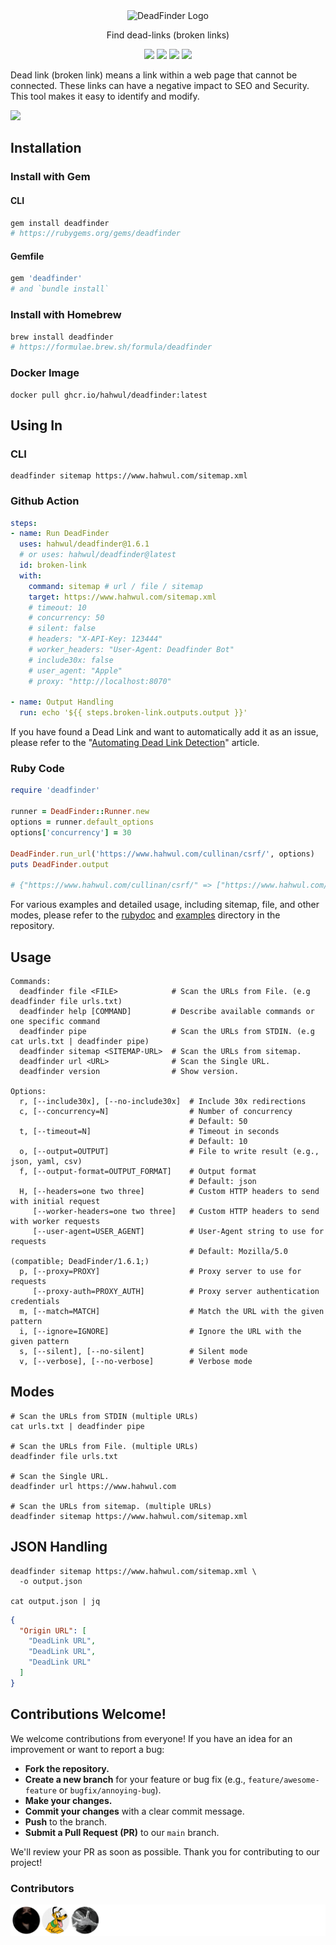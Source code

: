 <div align="center">
  <picture>
    <img alt="DeadFinder Logo" src="https://github.com/user-attachments/assets/1523d0be-31dd-4031-ac97-5feda474a6e9" width="500px;">
  </picture>
  <p>Find dead-links (broken links)</p>
</div>

<p align="center">
  <a href="#contributions-welcome"><img src="https://img.shields.io/badge/CONTRIBUTIONS-WELCOME-000000?style=for-the-badge&labelColor=000000"></a>
  <a href="https://app.codecov.io/gh/hahwul/deadfinder/"><img src="https://img.shields.io/codecov/c/gh/hahwul/deadfinder?style=for-the-badge&color=000000&logo=codecov&labelColor=000000"></a>
  <a href="https://rubygems.org/gems/deadfinder"><img src="https://img.shields.io/gem/v/deadfinder?style=for-the-badge&color=000000&logo=ruby&labelColor=000000&logoColor=red"></a>
  <a href="https://formulae.brew.sh/formula/deadfinder"><img src="https://img.shields.io/homebrew/v/deadfinder?style=for-the-badge&color=000000&logo=homebrew&labelColor=000000"></a>
</p>

Dead link (broken link) means a link within a web page that cannot be connected. These links can have a negative impact to SEO and Security. This tool makes it easy to identify and modify.

![](https://github.com/user-attachments/assets/92129de9-90c6-41e0-a424-883fe30858f6)

## Installation
### Install with Gem
#### CLI
```bash
gem install deadfinder
# https://rubygems.org/gems/deadfinder
```

#### Gemfile

```ruby
gem 'deadfinder'
# and `bundle install`
```

### Install with Homebrew
```bash
brew install deadfinder
# https://formulae.brew.sh/formula/deadfinder
```

### Docker Image
```shell
docker pull ghcr.io/hahwul/deadfinder:latest
```

## Using In
### CLI
```shell
deadfinder sitemap https://www.hahwul.com/sitemap.xml
```

### Github Action
```yml
steps:
- name: Run DeadFinder
  uses: hahwul/deadfinder@1.6.1
  # or uses: hahwul/deadfinder@latest
  id: broken-link
  with:
    command: sitemap # url / file / sitemap
    target: https://www.hahwul.com/sitemap.xml
    # timeout: 10
    # concurrency: 50
    # silent: false
    # headers: "X-API-Key: 123444"
    # worker_headers: "User-Agent: Deadfinder Bot"
    # include30x: false
    # user_agent: "Apple"
    # proxy: "http://localhost:8070"

- name: Output Handling
  run: echo '${{ steps.broken-link.outputs.output }}'
```

If you have found a Dead Link and want to automatically add it as an issue, please refer to the "[Automating Dead Link Detection](https://www.hahwul.com/2024/10/20/automating-dead-link-detection/)" article.

### Ruby Code
```ruby
require 'deadfinder'

runner = DeadFinder::Runner.new
options = runner.default_options
options['concurrency'] = 30

DeadFinder.run_url('https://www.hahwul.com/cullinan/csrf/', options)
puts DeadFinder.output

# {"https://www.hahwul.com/cullinan/csrf/" => ["https://www.hahwul.com/tag/cullinan/"]}
```

For various examples and detailed usage, including sitemap, file, and other modes, please refer to the [rubydoc](https://rubydoc.info/gems/deadfinder/DeadFinder) and [examples](./examples) directory in the repository.

## Usage
```
Commands:
  deadfinder file <FILE>            # Scan the URLs from File. (e.g deadfinder file urls.txt)
  deadfinder help [COMMAND]         # Describe available commands or one specific command
  deadfinder pipe                   # Scan the URLs from STDIN. (e.g cat urls.txt | deadfinder pipe)
  deadfinder sitemap <SITEMAP-URL>  # Scan the URLs from sitemap.
  deadfinder url <URL>              # Scan the Single URL.
  deadfinder version                # Show version.

Options:
  r, [--include30x], [--no-include30x]  # Include 30x redirections
  c, [--concurrency=N]                  # Number of concurrency
                                        # Default: 50
  t, [--timeout=N]                      # Timeout in seconds
                                        # Default: 10
  o, [--output=OUTPUT]                  # File to write result (e.g., json, yaml, csv)
  f, [--output-format=OUTPUT_FORMAT]    # Output format
                                        # Default: json
  H, [--headers=one two three]          # Custom HTTP headers to send with initial request
     [--worker-headers=one two three]   # Custom HTTP headers to send with worker requests
     [--user-agent=USER_AGENT]          # User-Agent string to use for requests
                                        # Default: Mozilla/5.0 (compatible; DeadFinder/1.6.1;)
  p, [--proxy=PROXY]                    # Proxy server to use for requests
     [--proxy-auth=PROXY_AUTH]          # Proxy server authentication credentials
  m, [--match=MATCH]                    # Match the URL with the given pattern
  i, [--ignore=IGNORE]                  # Ignore the URL with the given pattern
  s, [--silent], [--no-silent]          # Silent mode
  v, [--verbose], [--no-verbose]        # Verbose mode
```

## Modes
```shell
# Scan the URLs from STDIN (multiple URLs)
cat urls.txt | deadfinder pipe

# Scan the URLs from File. (multiple URLs)
deadfinder file urls.txt

# Scan the Single URL.
deadfinder url https://www.hahwul.com

# Scan the URLs from sitemap. (multiple URLs)
deadfinder sitemap https://www.hahwul.com/sitemap.xml
```

## JSON Handling
```shell
deadfinder sitemap https://www.hahwul.com/sitemap.xml \
  -o output.json
  
cat output.json | jq
```

```json
{
  "Origin URL": [
    "DeadLink URL",
    "DeadLink URL",
    "DeadLink URL"
  ]
}
```

## Contributions Welcome!

We welcome contributions from everyone! If you have an idea for an improvement or want to report a bug:

- **Fork the repository.**
- **Create a new branch** for your feature or bug fix (e.g., `feature/awesome-feature` or `bugfix/annoying-bug`).
- **Make your changes.**
- **Commit your changes** with a clear commit message.
- **Push** to the branch.
- **Submit a Pull Request (PR)** to our `main` branch.

We'll review your PR as soon as possible. Thank you for contributing to our project!

### Contributors

![](CONTRIBUTORS.svg)